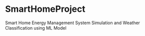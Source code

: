 # SmartHomeProject
Smart Home Energy Management System Simulation and Weather Classification using ML Model
